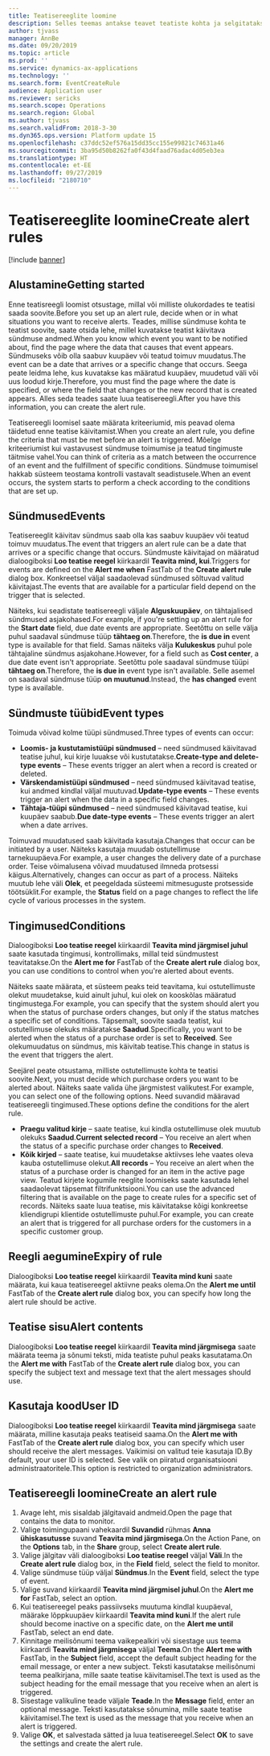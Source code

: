 ```yaml
---
title: Teatisereeglite loomine
description: Selles teemas antakse teavet teatiste kohta ja selgitatakse, kuidas luua teatisereeglit selliselt, et saaksite teavitusi selliste sündmuste kohta nagu saabuv kuupäev või konkreetne muudatus.
author: tjvass
manager: AnnBe
ms.date: 09/20/2019
ms.topic: article
ms.prod: ''
ms.service: dynamics-ax-applications
ms.technology: ''
ms.search.form: EventCreateRule
audience: Application user
ms.reviewer: sericks
ms.search.scope: Operations
ms.search.region: Global
ms.author: tjvass
ms.search.validFrom: 2018-3-30
ms.dyn365.ops.version: Platform update 15
ms.openlocfilehash: c37ddc52ef576a15dd35cc155e99821c74631a46
ms.sourcegitcommit: 3ba95d50b8262fa0f43d4faad76adac4d05eb3ea
ms.translationtype: HT
ms.contentlocale: et-EE
ms.lasthandoff: 09/27/2019
ms.locfileid: "2180710"
---
```

# <a name="create-alert-rules"></a><span data-ttu-id="f1ed6-103">Teatisereeglite loomine</span><span class="sxs-lookup"><span data-stu-id="f1ed6-103">Create alert rules</span></span>

[!include [banner](../includes/banner.md)]

## <a name="getting-started"></a><span data-ttu-id="f1ed6-104">Alustamine</span><span class="sxs-lookup"><span data-stu-id="f1ed6-104">Getting started</span></span>

<span data-ttu-id="f1ed6-105">Enne teatisreegli loomist otsustage, millal või milliste olukordades te teatisi saada soovite.</span><span class="sxs-lookup"><span data-stu-id="f1ed6-105">Before you set up an alert rule, decide when or in what situations you want to receive alerts.</span></span> <span data-ttu-id="f1ed6-106">Teades, millise sündmuse kohta te teatist soovite, saate otsida lehe, millel kuvatakse teatist käivitava sündmuse andmed.</span><span class="sxs-lookup"><span data-stu-id="f1ed6-106">When you know which event you want to be notified about, find the page where the data that causes that event appears.</span></span> <span data-ttu-id="f1ed6-107">Sündmuseks võib olla saabuv kuupäev või teatud toimuv muudatus.</span><span class="sxs-lookup"><span data-stu-id="f1ed6-107">The event can be a date that arrives or a specific change that occurs.</span></span> <span data-ttu-id="f1ed6-108">Seega peate leidma lehe, kus kuvatakse kas määratud kuupäev, muudetud väli või uus loodud kirje.</span><span class="sxs-lookup"><span data-stu-id="f1ed6-108">Therefore, you must find the page where the date is specified, or where the field that changes or the new record that is created appears.</span></span> <span data-ttu-id="f1ed6-109">Alles seda teades saate luua teatisereegli.</span><span class="sxs-lookup"><span data-stu-id="f1ed6-109">After you have this information, you can create the alert rule.</span></span>

<span data-ttu-id="f1ed6-110">Teatisereegli loomisel saate määrata kriteeriumid, mis peavad olema täidetud enne teatise käivitamist.</span><span class="sxs-lookup"><span data-stu-id="f1ed6-110">When you create an alert rule, you define the criteria that must be met before an alert is triggered.</span></span> <span data-ttu-id="f1ed6-111">Mõelge kriteeriumist kui vastavusest sündmuse toimumise ja teatud tingimuste täitmise vahel.</span><span class="sxs-lookup"><span data-stu-id="f1ed6-111">You can think of criteria as a match between the occurrence of an event and the fulfillment of specific conditions.</span></span> <span data-ttu-id="f1ed6-112">Sündmuse toimumisel hakkab süsteem teostama kontrolli vastavalt seadistusele.</span><span class="sxs-lookup"><span data-stu-id="f1ed6-112">When an event occurs, the system starts to perform a check according to the conditions that are set up.</span></span>

## <a name="events"></a><span data-ttu-id="f1ed6-113">Sündmused</span><span class="sxs-lookup"><span data-stu-id="f1ed6-113">Events</span></span>

<span data-ttu-id="f1ed6-114">Teatisereeglit käivitav sündmus saab olla kas saabuv kuupäev või teatud toimuv muudatus.</span><span class="sxs-lookup"><span data-stu-id="f1ed6-114">The event that triggers an alert rule can be a date that arrives or a specific change that occurs.</span></span> <span data-ttu-id="f1ed6-115">Sündmuste käivitajad on määratud dialoogiboksi **Loo teatise reegel** kiirkaardil **Teavita mind, kui**.</span><span class="sxs-lookup"><span data-stu-id="f1ed6-115">Triggers for events are defined on the **Alert me when** FastTab of the **Create alert rule** dialog box.</span></span> <span data-ttu-id="f1ed6-116">Konkreetsel väljal saadaolevad sündmused sõltuvad valitud käivitajast.</span><span class="sxs-lookup"><span data-stu-id="f1ed6-116">The events that are available for a particular field depend on the trigger that is selected.</span></span>

<span data-ttu-id="f1ed6-117">Näiteks, kui seadistate teatisereegli väljale **Alguskuupäev**, on tähtajalised sündmused asjakohased.</span><span class="sxs-lookup"><span data-stu-id="f1ed6-117">For example, if you're setting up an alert rule for the **Start date** field, due date events are appropriate.</span></span> <span data-ttu-id="f1ed6-118">Seetõttu on selle välja puhul saadaval sündmuse tüüp **tähtaeg on**.</span><span class="sxs-lookup"><span data-stu-id="f1ed6-118">Therefore, the **is due in** event type is available for that field.</span></span> <span data-ttu-id="f1ed6-119">Samas näiteks välja **Kulukeskus** puhul pole tähtajaline sündmus asjakohane.</span><span class="sxs-lookup"><span data-stu-id="f1ed6-119">However, for a field such as **Cost center**, a due date event isn't appropriate.</span></span> <span data-ttu-id="f1ed6-120">Seetõttu pole saadaval sündmuse tüüpi **tähtaeg on**.</span><span class="sxs-lookup"><span data-stu-id="f1ed6-120">Therefore, the **is due in** event type isn't available.</span></span> <span data-ttu-id="f1ed6-121">Selle asemel on saadaval sündmuse tüüp **on muutunud**.</span><span class="sxs-lookup"><span data-stu-id="f1ed6-121">Instead, the **has changed** event type is available.</span></span>

## <a name="event-types"></a><span data-ttu-id="f1ed6-122">Sündmuste tüübid</span><span class="sxs-lookup"><span data-stu-id="f1ed6-122">Event types</span></span>

<span data-ttu-id="f1ed6-123">Toimuda võivad kolme tüüpi sündmused.</span><span class="sxs-lookup"><span data-stu-id="f1ed6-123">Three types of events can occur:</span></span>

- <span data-ttu-id="f1ed6-124">**Loomis- ja kustutamistüüpi sündmused** – need sündmused käivitavad teatise juhul, kui kirje luuakse või kustutatakse.</span><span class="sxs-lookup"><span data-stu-id="f1ed6-124">**Create-type and delete-type events** – These events trigger an alert when a record is created or deleted.</span></span>
- <span data-ttu-id="f1ed6-125">**Värskendamistüüpi sündmused** – need sündmused käivitavad teatise, kui andmed kindlal väljal muutuvad.</span><span class="sxs-lookup"><span data-stu-id="f1ed6-125">**Update-type events** – These events trigger an alert when the data in a specific field changes.</span></span>
- <span data-ttu-id="f1ed6-126">**Tähtaja-tüüpi sündmused** – need sündmused käivitavad teatise, kui kuupäev saabub.</span><span class="sxs-lookup"><span data-stu-id="f1ed6-126">**Due date-type events** – These events trigger an alert when a date arrives.</span></span>
    
<span data-ttu-id="f1ed6-127">Toimuvad muudatused saab käivitada kasutaja.</span><span class="sxs-lookup"><span data-stu-id="f1ed6-127">Changes that occur can be initiated by a user.</span></span> <span data-ttu-id="f1ed6-128">Näiteks kasutaja muudab ostutellimuse tarnekuupäeva.</span><span class="sxs-lookup"><span data-stu-id="f1ed6-128">For example, a user changes the delivery date of a purchase order.</span></span> <span data-ttu-id="f1ed6-129">Teise võimalusena võivad muudatused ilmneda protsessi käigus.</span><span class="sxs-lookup"><span data-stu-id="f1ed6-129">Alternatively, changes can occur as part of a process.</span></span> <span data-ttu-id="f1ed6-130">Näiteks muutub lehe väli **Olek**, et peegeldada süsteemi mitmesuguste protsesside töötsüklit.</span><span class="sxs-lookup"><span data-stu-id="f1ed6-130">For example, the **Status** field on a page changes to reflect the life cycle of various processes in the system.</span></span>

## <a name="conditions"></a><span data-ttu-id="f1ed6-131">Tingimused</span><span class="sxs-lookup"><span data-stu-id="f1ed6-131">Conditions</span></span>

<span data-ttu-id="f1ed6-132">Dialoogiboksi **Loo teatise reegel** kiirkaardil **Teavita mind järgmisel juhul** saate kasutada tingimusi, kontrollimaks, millal teid sündmustest teavitatakse.</span><span class="sxs-lookup"><span data-stu-id="f1ed6-132">On the **Alert me for** FastTab of the **Create alert rule** dialog box, you can use conditions to control when you're alerted about events.</span></span>

<span data-ttu-id="f1ed6-133">Näiteks saate määrata, et süsteem peaks teid teavitama, kui ostutellimuste olekut muudetakse, kuid ainult juhul, kui olek on kooskõlas määratud tingimustega.</span><span class="sxs-lookup"><span data-stu-id="f1ed6-133">For example, you can specify that the system should alert you when the status of purchase orders changes, but only if the status matches a specific set of conditions.</span></span> <span data-ttu-id="f1ed6-134">Täpsemalt, soovite saada teatist, kui ostutellimuse olekuks määratakse **Saadud**.</span><span class="sxs-lookup"><span data-stu-id="f1ed6-134">Specifically, you want to be alerted when the status of a purchase order is set to **Received**.</span></span> <span data-ttu-id="f1ed6-135">See olekumuudatus on sündmus, mis käivitab teatise.</span><span class="sxs-lookup"><span data-stu-id="f1ed6-135">This change in status is the event that triggers the alert.</span></span>

<span data-ttu-id="f1ed6-136">Seejärel peate otsustama, milliste ostutellimuste kohta te teatisi soovite.</span><span class="sxs-lookup"><span data-stu-id="f1ed6-136">Next, you must decide which purchase orders you want to be alerted about.</span></span> <span data-ttu-id="f1ed6-137">Näiteks saate valida ühe järgmistest valikutest.</span><span class="sxs-lookup"><span data-stu-id="f1ed6-137">For example, you can select one of the following options.</span></span> <span data-ttu-id="f1ed6-138">Need suvandid määravad teatisereegli tingimused.</span><span class="sxs-lookup"><span data-stu-id="f1ed6-138">These options define the conditions for the alert rule.</span></span>

- <span data-ttu-id="f1ed6-139">**Praegu valitud kirje** – saate teatise, kui kindla ostutellimuse olek muutub olekuks **Saadud**.</span><span class="sxs-lookup"><span data-stu-id="f1ed6-139">**Current selected record** – You receive an alert when the status of a specific purchase order changes to **Received**.</span></span>
- <span data-ttu-id="f1ed6-140">**Kõik kirjed** – saate teatise, kui muudetakse aktiivses lehe vaates oleva kauba ostutellimuse olekut.</span><span class="sxs-lookup"><span data-stu-id="f1ed6-140">**All records** – You receive an alert when the status of a purchase order is changed for an item in the active page view.</span></span> <span data-ttu-id="f1ed6-141">Teatud kirjete kogumile reeglite loomiseks saate kasutada lehel saadaolevat täpsemat filtrifunktsiooni.</span><span class="sxs-lookup"><span data-stu-id="f1ed6-141">You can use the advanced filtering that is available on the page to create rules for a specific set of records.</span></span> <span data-ttu-id="f1ed6-142">Näiteks saate luua teatise, mis käivitatakse kõigi konkreetse kliendigrupi klientide ostutellimuste puhul.</span><span class="sxs-lookup"><span data-stu-id="f1ed6-142">For example, you can create an alert that is triggered for all purchase orders for the customers in a specific customer group.</span></span>
    
## <a name="expiry-of-rule"></a><span data-ttu-id="f1ed6-143">Reegli aegumine</span><span class="sxs-lookup"><span data-stu-id="f1ed6-143">Expiry of rule</span></span>

<span data-ttu-id="f1ed6-144">Dialoogiboksi **Loo teatise reegel** kiirkaardil **Teavita mind kuni** saate määrata, kui kaua teatisereegel aktiivne peaks olema.</span><span class="sxs-lookup"><span data-stu-id="f1ed6-144">On the **Alert me until** FastTab of the **Create alert rule** dialog box, you can specify how long the alert rule should be active.</span></span>

## <a name="alert-contents"></a><span data-ttu-id="f1ed6-145">Teatise sisu</span><span class="sxs-lookup"><span data-stu-id="f1ed6-145">Alert contents</span></span>

<span data-ttu-id="f1ed6-146">Dialoogiboksi **Loo teatise reegel** kiirkaardil **Teavita mind järgmisega** saate määrata teema ja sõnumi teksti, mida teatiste puhul peaks kasutatama.</span><span class="sxs-lookup"><span data-stu-id="f1ed6-146">On the **Alert me with** FastTab of the **Create alert rule** dialog box, you can specify the subject text and message text that the alert messages should use.</span></span>

## <a name="user-id"></a><span data-ttu-id="f1ed6-147">Kasutaja kood</span><span class="sxs-lookup"><span data-stu-id="f1ed6-147">User ID</span></span>

<span data-ttu-id="f1ed6-148">Dialoogiboksi **Loo teatise reegel** kiirkaardil **Teavita mind järgmisega** saate määrata, milline kasutaja peaks teatiseid saama.</span><span class="sxs-lookup"><span data-stu-id="f1ed6-148">On the **Alert me with** FastTab of the **Create alert rule** dialog box, you can specify which user should receive the alert messages.</span></span> <span data-ttu-id="f1ed6-149">Vaikimisi on valitud teie kasutaja ID.</span><span class="sxs-lookup"><span data-stu-id="f1ed6-149">By default, your user ID is selected.</span></span> <span data-ttu-id="f1ed6-150">See valik on piiratud organisatsiooni administraatoritele.</span><span class="sxs-lookup"><span data-stu-id="f1ed6-150">This option is restricted to organization administrators.</span></span>

## <a name="create-an-alert-rule"></a><span data-ttu-id="f1ed6-151">Teatisereegli loomine</span><span class="sxs-lookup"><span data-stu-id="f1ed6-151">Create an alert rule</span></span>

1. <span data-ttu-id="f1ed6-152">Avage leht, mis sisaldab jälgitavaid andmeid.</span><span class="sxs-lookup"><span data-stu-id="f1ed6-152">Open the page that contains the data to monitor.</span></span>
2. <span data-ttu-id="f1ed6-153">Valige toimingupaani vahekaardil **Suvandid** rühmas **Anna ühiskasutusse** suvand **Teavita mind järgmisega**.</span><span class="sxs-lookup"><span data-stu-id="f1ed6-153">On the Action Pane, on the **Options** tab, in the **Share** group, select **Create alert rule**.</span></span>
3. <span data-ttu-id="f1ed6-154">Valige jälgitav väli dialoogiboksi **Loo teatise reegel** väljal **Väli**.</span><span class="sxs-lookup"><span data-stu-id="f1ed6-154">In the **Create alert rule** dialog box, in the **Field** field, select the field to monitor.</span></span>
4. <span data-ttu-id="f1ed6-155">Valige sündmuse tüüp väljal **Sündmus**.</span><span class="sxs-lookup"><span data-stu-id="f1ed6-155">In the **Event** field, select the type of event.</span></span>
5. <span data-ttu-id="f1ed6-156">Valige suvand kiirkaardil **Teavita mind järgmisel juhul**.</span><span class="sxs-lookup"><span data-stu-id="f1ed6-156">On the **Alert me for** FastTab, select an option.</span></span>
6. <span data-ttu-id="f1ed6-157">Kui teatisereegel peaks passiivseks muutuma kindlal kuupäeval, määrake lõppkuupäev kiirkaardil **Teavita mind kuni**.</span><span class="sxs-lookup"><span data-stu-id="f1ed6-157">If the alert rule should become inactive on a specific date, on the **Alert me until** FastTab, select an end date.</span></span>
7. <span data-ttu-id="f1ed6-158">Kinnitage meilisõnumi teema vaikepealkiri või sisestage uus teema kiirkaardi **Teavita mind järgmisega** väljal **Teema**.</span><span class="sxs-lookup"><span data-stu-id="f1ed6-158">On the **Alert me with** FastTab, in the **Subject** field, accept the default subject heading for the email message, or enter a new subject.</span></span> <span data-ttu-id="f1ed6-159">Teksti kasutatakse meilisõnumi teema pealkirjana, mille saate teatise käivitamisel.</span><span class="sxs-lookup"><span data-stu-id="f1ed6-159">The text is used as the subject heading for the email message that you receive when an alert is triggered.</span></span>
8. <span data-ttu-id="f1ed6-160">Sisestage valikuline teade väljale **Teade**.</span><span class="sxs-lookup"><span data-stu-id="f1ed6-160">In the **Message** field, enter an optional message.</span></span> <span data-ttu-id="f1ed6-161">Teksti kasutatakse sõnumina, mille saate teatise käivitamisel.</span><span class="sxs-lookup"><span data-stu-id="f1ed6-161">The text is used as the message that you receive when an alert is triggered.</span></span>
9. <span data-ttu-id="f1ed6-162">Valige **OK**, et salvestada sätted ja luua teatisereegel.</span><span class="sxs-lookup"><span data-stu-id="f1ed6-162">Select **OK** to save the settings and create the alert rule.</span></span>

